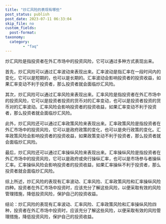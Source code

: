 ```yaml
---
title: "炒汇风险的表现有哪些"
post_status: publish
post_date: 2023-07-11 06:33:04
skip_file: no
custom_fields: 
  post-format: 
taxonomy:
  category:
        - "faq"
---
```


炒汇风险是指投资者在外汇市场中的投资风险，它可以通过多种方式表现出来。

首先，炒汇风险可以通过汇率波动来表现出来。汇率波动是指汇率在一段时间内的变化，它可以是短期的，也可以是长期的。汇率波动会影响投资者的投资收益，如果汇率变动不利于投资者，那么投资者就会面临炒汇风险。

其次，炒汇风险可以通过汇率风险来表现出来。汇率风险是指投资者在外汇市场中的投资风险，它可以是投资者投资的货币对的汇率变动，也可以是投资者投资的货币对的汇率波动。汇率风险会影响投资者的投资收益，如果汇率变动不利于投资者，那么投资者就会面临炒汇风险。

此外，炒汇风险还可以通过汇率政策风险来表现出来。汇率政策风险是指投资者在外汇市场中的投资风险，它可以是政府政策的变化，也可以是央行政策的变化。汇率政策风险会影响投资者的投资收益，如果政策变动不利于投资者，那么投资者就会面临炒汇风险。

最后，炒汇风险还可以通过汇率操纵风险来表现出来。汇率操纵风险是指投资者在外汇市场中的投资风险，它可以是政府或央行操纵汇率，也可以是市场参与者操纵汇率。汇率操纵风险会影响投资者的投资收益，如果汇率操纵不利于投资者，那么投资者就会面临炒汇风险。

综上所述，炒汇风险的表现有汇率波动、汇率风险、汇率政策风险和汇率操纵风险四种。投资者在外汇市场中投资时，应该充分了解这些风险，以便采取有效的风险管理措施，降低投资风险，保护自己的投资收益。

结论：炒汇风险的表现有汇率波动、汇率风险、汇率政策风险和汇率操纵风险四种，投资者在外汇市场中投资时，应该充分了解这些风险，以便采取有效的风险管理措施，降低投资风险，保护自己的投资收益。
